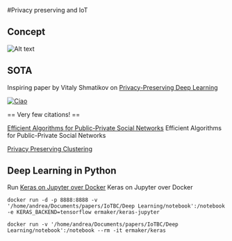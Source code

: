 #Privacy preserving and IoT

## Concept

![Alt text](///home/andrea/Documents/papers/IoTBC/assets/concept.jpg) 


## SOTA

Inspiring paper by Vitaly Shmatikov on [Privacy-Preserving Deep Learning](http://ieeexplore.ieee.org/document/7447103/)  

[![Ciao](http://img.youtube.com/vi/hyDyOVFqm_U/0.jpg)](https://www.youtube.com/watch?v=hyDyOVFqm_U)

== Very few citations!  ==


[Efficient Algorithms for Public-Private Social Networks](http://dl.acm.org/citation.cfm?id=2783354) Efficient Algorithms for Public-Private Social Networks

[Privacy Preserving Clustering](http://www.patrickmcdaniel.org/pubs/esorics05.pdf)  

## Deep Learning in Python

Run [Keras on Jupyter over Docker](http://ermaker.github.io/blog/2015/09/09/keras-and-jupyter-with-docker.html) Keras on Jupyter over Docker

``docker run -d -p 8888:8888 -v '/home/andrea/Documents/papers/IoTBC/Deep Learning/notebook':/notebook -e KERAS_BACKEND=tensorflow ermaker/keras-jupyter``
	
``docker run -v '/home/andrea/Documents/papers/IoTBC/Deep Learning/notebook':/notebook --rm -it ermaker/keras``
